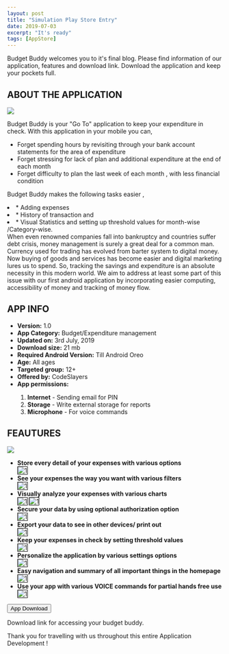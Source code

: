 ```yaml
---
layout: post
title: "Simulation Play Store Entry"
date: 2019-07-03
excerpt: "It's ready"
tags: [AppStore]
---
```


Budget Buddy welcomes you to it's final blog. Please find information of our application, features and download link. Download the application and keep your pockets full. 

<h2>ABOUT THE APPLICATION</h2>

<img src="https://live.staticflickr.com/65535/48153898262_63fd6d9917_o_d.png">

Budget Buddy is your "Go To" application to keep your expenditure in check. With this application in your mobile you can,

<ul>
<li>Forget spending hours by revisiting through your bank account statements for the area of expenditure </li>
<li>Forget stressing  for lack of plan and additional expenditure at the end of each month  </li>
<li>Forget difficulty to plan the last week of each month , with less financial condition </li>
</ul>

 
Budget Buddy makes the following tasks easier ,
<li>* Adding expenses</li>
<li>* History of transaction  and </li>
<li>* Visual Statistics and setting up threshold values for month-wise /Category-wise. </li> 
When even renowned companies fall into bankruptcy and countries suffer debt crisis, money management is surely a great deal for a common man. Currency used for trading has evolved from barter system to digital money. Now buying of goods and services has become easier and digital marketing lures us to spend. So, tracking the savings and expenditure is an absolute necessity in this modern world. 
We aim to address at least some part of this issue with our first android application by incorporating easier computing, accessibility of money and tracking of money flow.

<h2>APP INFO</h2>
<ul>
  <li><b>Version:</b> 1.0</li>
 <li><b>App Category:</b> Budget/Expenditure management</li>
<li><b>Updated on:</b> 3rd July, 2019</li>
<li><b>Download size:</b> 21 mb</li>
<li><b>Required Android Version:</b> Till Android Oreo </li>
<li><b>Age:</b> All ages </li>
<li><b>Targeted group:</b> 12+ </li>
<li><b>Offered by:</b> CodeSlayers </li>
<li><b>App permissions:</b> </li>
<ol>
  <li><b>Internet</b> - Sending email for PIN</li>
  <li><b>Storage</b> - Write external storage for reports</li>
  <li><b>Microphone</b> - For voice commands</li>
</ol>
</ul>

<h2>FEAUTURES</h2>

<img src = "https://live.staticflickr.com/65535/48182321087_f7975b6934_o_d.png" > 
<ul>
 <li><b>Store every detail of your expenses with various options</b></li>
 <img style="border:1px solid black;" src="https://live.staticflickr.com/65535/48170351462_dc29887741_z_d.jpg"  alt="1" align="center">
 
 <li><b>See your expenses the way you want with various filters</b></li>
 <img style="border:1px solid black;" src="https://live.staticflickr.com/65535/48170351287_9aac1ecc4c_z_d.jpg"  alt="1" align="center">
 
 <li><b>Visually analyze your expenses with various charts</b></li>
 <img style="border:1px solid black;" src="https://live.staticflickr.com/65535/48170351882_f0a9c08f5f_z_d.jpg" alt="1" align="center">
 
 <img style="border:1px solid black;" src="https://live.staticflickr.com/65535/48170351932_3eedb9f2d7_z_d.jpg"  alt="1" align="center">
 
 <li><b>Secure your data by using optional authorization option</b></li>
 <img style="border:1px solid black;" src="https://live.staticflickr.com/65535/48170693172_b33514f7a2_z_d.jpg"  alt="1" align="center">
 
 <li><b>Export your data to see in other devices/ print out </b></li>
  <img style="border:1px solid black;" src="https://live.staticflickr.com/65535/48170617166_1015d2dbd2_z_d.jpg"  alt="1" align="center">

<li><b>Keep your expenses in check by setting threshold values </b></li>
 <img style="border:1px solid black;" src="https://live.staticflickr.com/65535/48170278501_5d10f4e183_z_d.jpg"  alt="1" align="center">

<li><b>Personalize the application by various settings options</b></li>
 <img style="border:1px solid black;" src="https://live.staticflickr.com/65535/48170351837_504528fcf9_z_d.jpg"  alt="1" align="center">

<li><b>Easy navigation and summary of all important things in the homepage</b></li>
  <img style="border:1px solid black;" src="https://live.staticflickr.com/65535/48170351662_97a8b42e5d_z_d.jpg"  alt="1" align="center">

<li><b>Use your app with various VOICE commands for partial hands free use</b></li>
 <img style="border:1px solid black;" src="https://live.staticflickr.com/65535/48170278331_9c9596dc97_z_d.jpg"  alt="1" align="center">
 </ul>
 
<form action="https://drive.google.com/uc?export=download&id=1QMLN-YIxQKpC2ckXRzmFpy55pvyw19Xg">
<button>App Download</button>
</form>
 
 Download link for accessing your budget buddy.  


Thank you for travelling with us throughout this entire Application Development !
